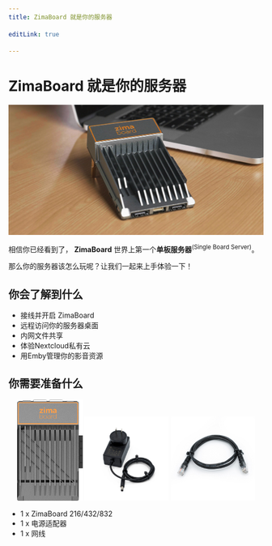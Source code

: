 ```yaml
---
title: ZimaBoard 就是你的服务器

editLink: true

---
```


# ZimaBoard 就是你的服务器

![ZimaBoard](/images/ZimaBoard/g4.jpeg)

相信你已经看到了， **ZimaBoard** 世界上第一个**单板服务器**<sup>(Single Board Server)</sup>。

那么你的服务器该怎么玩呢？让我们一起来上手体验一下！

## 你会了解到什么

- 接线并开启 ZimaBoard
- 远程访问你的服务器桌面
- 内网文件共享
- 体验Nextcloud私有云
- 用Emby管理你的影音资源


## 你需要准备什么

<!-- 
![ZimaBoard](/images/ZimaBoard/product_1.png)
![PowerAdapter](/images/Accessories/12V-3A-Power-Adapter-1.jpg)
![EthernetCable](/images/Accessories/Cat5e-Ethernet-Cable-1.jpg)
 -->

<p style="text-align: center;" >
  <img src="/images/ZimaBoard/product_1.png" style="max-width: 33%; max-height: 200px;" />
  <img src="/images/Accessories/12V-3A-Power-Adapter-1.jpg" style="max-width: 33%; max-height: 200px;" />
  <img src="/images/Accessories/Cat5e-Ethernet-Cable-1.jpg" style="max-width: 33%; max-height: 200px;" />
</p>

- 1 x ZimaBoard 216/432/832
- 1 x 电源适配器
- 1 x 网线
